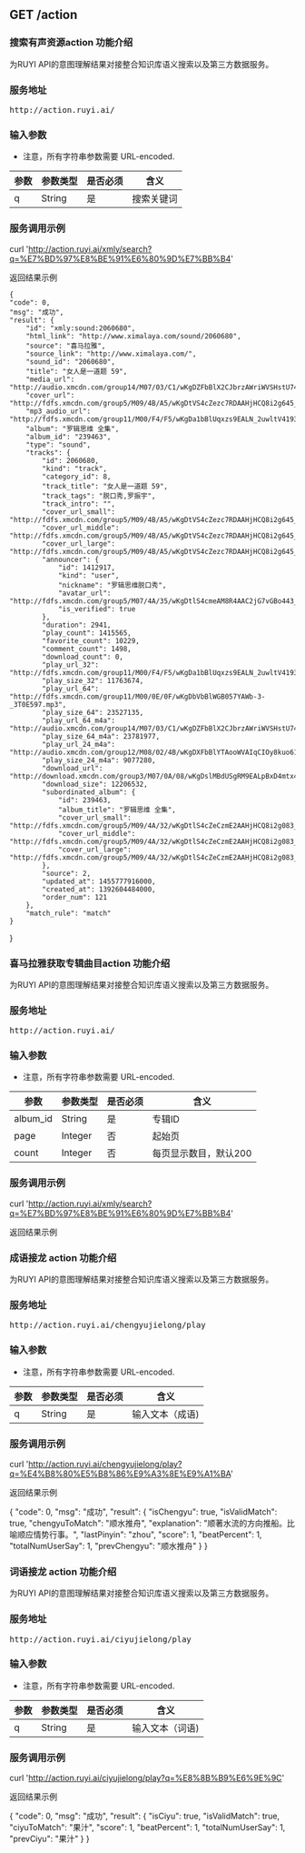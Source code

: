 ## GET /action

### 搜索有声资源action 功能介绍
为RUYI API的意图理解结果对接整合知识库语义搜索以及第三方数据服务。

### 服务地址

<pre>
http://action.ruyi.ai/
</pre>

### 输入参数

<ul>
<li>注意，所有字符串参数需要 URL-encoded.</li>
</ul>

<table  class="table-responsive border">
  <thead>
    <tr>
      <th>参数</th>
      <th nowrap="nowrap">参数类型</th>
      <th nowrap="nowrap">是否必须</th>
      <th>含义</th>
    </tr>
  </thead>
  <tbody>
    <tr>
    <td>q</td>
    <td>String</td>
    <td>是</td>
    <td>搜索关键词</td>
   </tr>
  </tbody>
</table>



### 服务调用示例
curl 'http://action.ruyi.ai/xmly/search?q=%E7%BD%97%E8%BE%91%E6%80%9D%E7%BB%B4'

返回结果示例
<!--<h3 id="-4">返回结果示例</h3>-->

    {
	"code": 0,
	"msg": "成功",
	"result": {
		"id": "xmly:sound:2060680",
		"html_link": "http://www.ximalaya.com/sound/2060680",
		"source": "喜马拉雅",
		"source_link": "http://www.ximalaya.com/",
		"sound_id": "2060680",
		"title": "女人是一道题 59",
		"media_url": "http://audio.xmcdn.com/group14/M07/03/C1/wKgDZFbBlX2CJbrzAWriWVSHstU747.m4a",
		"cover_url": "http://fdfs.xmcdn.com/group5/M09/4B/A5/wKgDtVS4cZezc7RDAAHjHCQ8i2g645_web_meduim.jpg",
		"mp3_audio_url": "http://fdfs.xmcdn.com/group11/M00/F4/F5/wKgDa1bBlUqxzs9EALN_2uwltV4193.mp3",
		"album": "罗辑思维 全集",
		"album_id": "239463",
		"type": "sound",
		"tracks": {
			"id": 2060680,
			"kind": "track",
			"category_id": 8,
			"track_title": "女人是一道题 59",
			"track_tags": "脱口秀,罗振宇",
			"track_intro": "",
			"cover_url_small": "http://fdfs.xmcdn.com/group5/M09/4B/A5/wKgDtVS4cZezc7RDAAHjHCQ8i2g645_web_meduim.jpg",
			"cover_url_middle": "http://fdfs.xmcdn.com/group5/M09/4B/A5/wKgDtVS4cZezc7RDAAHjHCQ8i2g645_web_large.jpg",
			"cover_url_large": "http://fdfs.xmcdn.com/group5/M09/4B/A5/wKgDtVS4cZezc7RDAAHjHCQ8i2g645_mobile_large.jpg",
			"announcer": {
				"id": 1412917,
				"kind": "user",
				"nickname": "罗辑思维脱口秀",
				"avatar_url": "http://fdfs.xmcdn.com/group5/M07/4A/35/wKgDtlS4cmeAM8R4AAC2jG7vGBo443_web_large.jpg",
				"is_verified": true
			},
			"duration": 2941,
			"play_count": 1415565,
			"favorite_count": 10229,
			"comment_count": 1498,
			"download_count": 0,
			"play_url_32": "http://fdfs.xmcdn.com/group11/M00/F4/F5/wKgDa1bBlUqxzs9EALN_2uwltV4193.mp3",
			"play_size_32": 11763674,
			"play_url_64": "http://fdfs.xmcdn.com/group11/M00/0E/0F/wKgDbVbBlWGB057YAWb-3-_3T0E597.mp3",
			"play_size_64": 23527135,
			"play_url_64_m4a": "http://audio.xmcdn.com/group14/M07/03/C1/wKgDZFbBlX2CJbrzAWriWVSHstU747.m4a",
			"play_size_64_m4a": 23781977,
			"play_url_24_m4a": "http://audio.xmcdn.com/group12/M08/02/4B/wKgDXFbBlYTAooWVAIqCIOy8kuo618.m4a",
			"play_size_24_m4a": 9077280,
			"download_url": "http://download.xmcdn.com/group3/M07/0A/08/wKgDslMBdUSgRM9EALpBxD4mtx4422.aac",
			"download_size": 12206532,
			"subordinated_album": {
				"id": 239463,
				"album_title": "罗辑思维 全集",
				"cover_url_small": "http://fdfs.xmcdn.com/group5/M09/4A/32/wKgDtlS4cZeCzmE2AAHjHCQ8i2g083_mobile_small.jpg",
				"cover_url_middle": "http://fdfs.xmcdn.com/group5/M09/4A/32/wKgDtlS4cZeCzmE2AAHjHCQ8i2g083_mobile_meduim.jpg",
				"cover_url_large": "http://fdfs.xmcdn.com/group5/M09/4A/32/wKgDtlS4cZeCzmE2AAHjHCQ8i2g083_mobile_large.jpg"
			},
			"source": 2,
			"updated_at": 1455777916000,
			"created_at": 1392604484000,
			"order_num": 121
		},
		"match_rule": "match"
	}
}


### 喜马拉雅获取专辑曲目action 功能介绍
为RUYI API的意图理解结果对接整合知识库语义搜索以及第三方数据服务。

### 服务地址

<pre>
http://action.ruyi.ai/
</pre>

### 输入参数

<ul>
<li>注意，所有字符串参数需要 URL-encoded.</li>
</ul>

<table  class="table-responsive border">
  <thead>
    <tr>
      <th>参数</th>
      <th nowrap="nowrap">参数类型</th>
      <th nowrap="nowrap">是否必须</th>
      <th>含义</th>
    </tr>
  </thead>
  <tbody>
    <tr>
    <td>album_id</td>
    <td>String</td>
    <td>是</td>
    <td>专辑ID</td>
   </tr>
   <tr>
    <td>page</td>
    <td>Integer</td>
    <td>否</td>
    <td>起始页</td>
   </tr>
   <tr>
    <td>count</td>
    <td>Integer</td>
    <td>否</td>
    <td>每页显示数目，默认200</td>
   </tr>
  </tbody>
</table>



### 服务调用示例
curl 'http://action.ruyi.ai/xmly/search?q=%E7%BD%97%E8%BE%91%E6%80%9D%E7%BB%B4'

返回结果示例
<!--<h3 id="-4">返回结果示例</h3>-->


### 成语接龙 action 功能介绍
为RUYI API的意图理解结果对接整合知识库语义搜索以及第三方数据服务。

### 服务地址

<pre>
http://action.ruyi.ai/chengyujielong/play
</pre>

### 输入参数

<ul>
<li>注意，所有字符串参数需要 URL-encoded.</li>
</ul>

<table  class="table-responsive border">
  <thead>
    <tr>
      <th>参数</th>
      <th nowrap="nowrap">参数类型</th>
      <th nowrap="nowrap">是否必须</th>
      <th>含义</th>
    </tr>
  </thead>
  <tbody>
    <tr>
    <td>q</td>
    <td>String</td>
    <td>是</td>
    <td>输入文本（成语)</td>
   </tr>
  </tbody>
</table>



### 服务调用示例
curl 'http://action.ruyi.ai/chengyujielong/play?q=%E4%B8%80%E5%B8%86%E9%A3%8E%E9%A1%BA'

返回结果示例
<!--<h3 id="-4">返回结果示例</h3>-->
{
	"code": 0,
	"msg": "成功",
	"result": {
		"isChengyu": true,
		"isValidMatch": true,
		"chengyuToMatch": "顺水推舟",
		"explanation": "顺著水流的方向推船。比喻顺应情势行事。",
		"lastPinyin": "zhou",
		"score": 1,
		"beatPercent": 1,
		"totalNumUserSay": 1,
		"prevChengyu": "顺水推舟"
	}
}


### 词语接龙 action 功能介绍
为RUYI API的意图理解结果对接整合知识库语义搜索以及第三方数据服务。

### 服务地址

<pre>
http://action.ruyi.ai/ciyujielong/play
</pre>

### 输入参数

<ul>
<li>注意，所有字符串参数需要 URL-encoded.</li>
</ul>

<table  class="table-responsive border">
  <thead>
    <tr>
      <th>参数</th>
      <th nowrap="nowrap">参数类型</th>
      <th nowrap="nowrap">是否必须</th>
      <th>含义</th>
    </tr>
  </thead>
  <tbody>
    <tr>
    <td>q</td>
    <td>String</td>
    <td>是</td>
    <td>输入文本（词语)</td>
   </tr>
  </tbody>
</table>



### 服务调用示例
curl 'http://action.ruyi.ai/ciyujielong/play?q=%E8%8B%B9%E6%9E%9C'

返回结果示例
<!--<h3 id="-4">返回结果示例</h3>-->
{
	"code": 0,
	"msg": "成功",
	"result": {
		"isCiyu": true,
		"isValidMatch": true,
		"ciyuToMatch": "果汁",
		"score": 1,
		"beatPercent": 1,
		"totalNumUserSay": 1,
		"prevCiyu": "果汁"
	}
}

